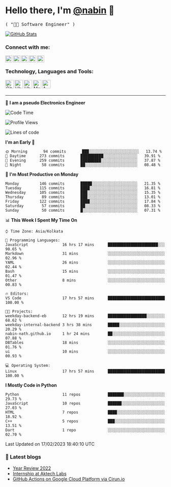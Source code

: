 <!-- <img src="profile_background.png" width="100%"> -->

<p>
  <h1>
    <b>Hello there, I'm <a href="https://github.com/nabin-nath">@nabin</a> 👋</b>
  </h1>
  <p>
    <samp>( "👨‍💻 Software Engineer" )</samp>
  </p>
</p>

<p>
  <a href="https://github.com/nabin-nath">
    <img alt="GitHub Stats" src="https://github-readme-stats.vercel.app/api?username=nabin-nath&show_icons=true&theme=dark&count_private=true&include_all_commits=false" />
  </a>
</p>

### Connect with me:

[<img align="left" alt="nabinnath | Website" width="22px" src="https://user-images.githubusercontent.com/55244069/206904166-939ff829-391e-4fb2-8d98-95ac7aaf22c0.png" />][website]
[<img align="left" alt="nabinnath | LinkedIn" width="22px" src="https://cdn.jsdelivr.net/npm/simple-icons@v3/icons/linkedin.svg" />][linkedin]
[<img align="left" alt="nabinnath | Medium" width="22px" src="https://cdn.jsdelivr.net/npm/simple-icons@v3/icons/medium.svg" />][medium]
[<img align="left" alt="nabinnath | Code Chef" width="22px" src="https://cdn.jsdelivr.net/npm/simple-icons@v3/icons/codechef.svg" />][codechef]
[<img align="left" alt="nabinnath | Twitter" width="22px" src="https://cdn.jsdelivr.net/npm/simple-icons@v3/icons/twitter.svg" />][twitter]

<br />

### Technology, Languages and Tools:

[<img align="left" title="git" alt="Git" width="26px" src="https://user-images.githubusercontent.com/55244069/152323251-ebc5bccf-6ea5-4725-ab92-2eb9b968938a.png" />][git]
[<img align="left" title="c++" alt="Ubuntu" width="26px" src="https://user-images.githubusercontent.com/55244069/152322009-974ab6c1-7e2b-46cd-8228-dc69799b9828.png" />][c++]
[<img align="left" title="react" alt="Ubuntu" width="26px" src="https://user-images.githubusercontent.com/55244069/152323669-c3b4ba4c-301b-4b64-a38d-6948e686abc6.png" />][react]
[<img align="left" title="mongodb" alt="MongoDB" width="26px" src="https://cdn.iconscout.com/icon/free/png-256/mongodb-3-1175138.png" />][mongodb]
[<img align="left" title="aws" alt="AWS" width="26px" src="https://cdn.icon-icons.com/icons2/2407/PNG/512/aws_icon_146074.png" />][aws]


<br />


<br />

---
🚀 **I am a pseudo Electronics Engineer**
<!--START_SECTION:waka-->
![Code Time](http://img.shields.io/badge/Code%20Time-413%20hrs%202%20mins-blue)

![Profile Views](http://img.shields.io/badge/Profile%20Views-194-blue)

![Lines of code](https://img.shields.io/badge/From%20Hello%20World%20I%27ve%20Written-2%20Million%20lines%20of%20code-blue)

**I'm an Early 🐤** 

```text
🌞 Morning       94 commits       ███░░░░░░░░░░░░░░░░░░░░░░   13.74 % 
🌆 Daytime      273 commits       ██████████░░░░░░░░░░░░░░░   39.91 % 
🌃 Evening      259 commits       █████████░░░░░░░░░░░░░░░░   37.87 % 
🌙 Night         58 commits       ██░░░░░░░░░░░░░░░░░░░░░░░   08.48 % 

```
📅 **I'm Most Productive on Monday** 

```text
Monday         146 commits       █████░░░░░░░░░░░░░░░░░░░░   21.35 % 
Tuesday        115 commits       ████░░░░░░░░░░░░░░░░░░░░░   16.81 % 
Wednesday      105 commits       ███░░░░░░░░░░░░░░░░░░░░░░   15.35 % 
Thursday        89 commits       ███░░░░░░░░░░░░░░░░░░░░░░   13.01 % 
Friday         122 commits       ████░░░░░░░░░░░░░░░░░░░░░   17.84 % 
Saturday        57 commits       ██░░░░░░░░░░░░░░░░░░░░░░░   08.33 % 
Sunday          50 commits       █░░░░░░░░░░░░░░░░░░░░░░░░   07.31 % 

```


📊 **This Week I Spent My Time On** 

```text
⌚︎ Time Zone: Asia/Kolkata

💬 Programming Languages: 
JavaScript               16 hrs 17 mins      ██████████████████████░░░   90.65 % 
Markdown                 31 mins             ░░░░░░░░░░░░░░░░░░░░░░░░░   02.96 % 
YAML                     26 mins             ░░░░░░░░░░░░░░░░░░░░░░░░░   02.44 % 
Bash                     15 mins             ░░░░░░░░░░░░░░░░░░░░░░░░░   01.47 % 
Other                    8 mins              ░░░░░░░░░░░░░░░░░░░░░░░░░   00.83 % 

🔥 Editors: 
VS Code                  17 hrs 57 mins      █████████████████████████   100.00 % 

🐱‍💻 Projects: 
weekday-backend-eb       12 hrs 19 mins      █████████████████░░░░░░░░   68.62 % 
weekday-internal-backend 3 hrs 38 mins       █████░░░░░░░░░░░░░░░░░░░░   20.29 % 
nabin-nath.github.io     1 hr 24 mins        ██░░░░░░░░░░░░░░░░░░░░░░░   07.88 % 
DBTables                 18 mins             ░░░░░░░░░░░░░░░░░░░░░░░░░   01.76 % 
ui                       10 mins             ░░░░░░░░░░░░░░░░░░░░░░░░░   00.93 % 

💻 Operating System: 
Linux                    17 hrs 57 mins      █████████████████████████   100.00 % 

```

**I Mostly Code in Python** 

```text
Python                   11 repos            ███████░░░░░░░░░░░░░░░░░░   29.73 % 
JavaScript               10 repos            ██████░░░░░░░░░░░░░░░░░░░   27.03 % 
HTML                     7 repos             ████░░░░░░░░░░░░░░░░░░░░░   18.92 % 
C++                      5 repos             ███░░░░░░░░░░░░░░░░░░░░░░   13.51 % 
Dart                     1 repo              ░░░░░░░░░░░░░░░░░░░░░░░░░   02.70 % 

```



 Last Updated on 17/02/2023 18:40:10 UTC
<!--END_SECTION:waka-->

### 📕 Latest blogs

<!-- BLOG-POST-LIST:START -->
- [Year Review 2022](/posts/year-review-2022/)
- [Internship at Aktech Labs](/posts/aktech-labs-intern/)
- [GitHub Actions on Google Cloud Platform via Cirun.io](https://medium.com/@nabinnath9/github-actions-on-google-cloud-platform-via-cirun-io-28a36c3b1c22?source=rss-51e400dd2d27------2)
<!-- BLOG-POST-LIST:END -->


[vscode]: https://code.visualstudio.com/
[javascript]: https://www.w3schools.com/js/DEFAULT.asp
[nodejs]: https://nodejs.org/en/
[mongodb]: https://www.mongodb.com/
[gremlin]: https://tinkerpop.apache.org/
[java]: https://www.java.com/en/
[php]: https://www.php.net/
[golang]: https://go.dev/
[typescript]: https://www.typescriptlang.org/
[mysql]: https://www.mysql.com/
[neo4j]: https://neo4j.com/
[arangodb]: https://www.arangodb.com/
[ubuntu]: https://ubuntu.com/
[phpstrom]: https://www.jetbrains.com/phpstorm/
[intellij]: https://www.jetbrains.com/idea/
[pycharm]: https://www.jetbrains.com/pycharm/
[goland]: https://www.jetbrains.com/go/
[kubernetes]: https://kubernetes.io/
[terraform]: https://www.hashicorp.com/products/terraform
[laravel]: https://laravel.com/
[express]: https://expressjs.com/
[flask]: https://flask.palletsprojects.com/en/2.0.x/
[python]: https://www.python.org/
[spring]: https://spring.io/projects/spring-boot
[redis]: https://redis.io/
[docker]: https://www.docker.com/
[aws]: https://aws.amazon.com/
[socketIO]: https://socket.io/
[kafka]: https://kafka.apache.org/
[plsql]: https://www.postgresql.org/
[git]: https://git-scm.com/
[elasticsearch]: https://git-scm.com/
[kibana]: https://git-scm.com/
[website]: http://nabin-nath.github.io/
[medium]: https://medium.com/@nabinnath9/
[codechef]: http://codechef.com/users/nabinnath9/
[twitter]: https://twitter.com/nabin_nath9
[facebook]: https://www.facebook.com/people/Nabin-Nath/100006391395983/
[linkedin]: https://www.linkedin.com/in/nabinnath9/
[c++]: https://www.cplusplus.com/reference/
[react]: https://reactjs.org/

